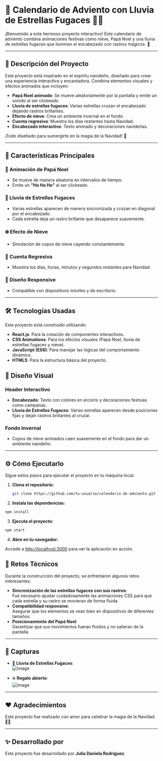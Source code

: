 # 🌟 Calendario de Adviento con Lluvia de Estrellas Fugaces 🎅✨

¡Bienvenido a este hermoso proyecto interactivo! Este calendario de adviento combina animaciones festivas como nieve, Papá Noel y una lluvia de estrellas fugaces que iluminan el encabezado con rastros mágicos. 🎄

---

## 🎯 Descripción del Proyecto
Este proyecto está inspirado en el espíritu navideño, diseñado para crear una experiencia interactiva y encantadora. Combina elementos visuales y efectos animados que incluyen:

- **Papá Noel animado**: Se mueve aleatoriamente por la pantalla y emite un sonido al ser clickeado.
- **Lluvia de estrellas fugaces**: Varias estrellas cruzan el encabezado dejando rastros brillantes.
- **Efecto de nieve**: Crea un ambiente invernal en el fondo.
- **Cuenta regresiva**: Muestra los días restantes hasta Navidad.
- **Encabezado interactivo**: Texto animado y decoraciones navideñas.

¡Todo diseñado para sumergirte en la magia de la Navidad! 🎁

---

## 🚀 Características Principales

### 🌟 Animación de Papá Noel
- Se mueve de manera aleatoria en intervalos de tiempo.
- Emite un **"Ho Ho Ho"** al ser clickeado.

### 🌠 Lluvia de Estrellas Fugaces
- Varias estrellas aparecen de manera sincronizada y cruzan en diagonal por el encabezado.
- Cada estrella deja un rastro brillante que desaparece suavemente.

### ❄️ Efecto de Nieve
- Simulación de copos de nieve cayendo constantemente.

### 🎄 Cuenta Regresiva
- Muestra los días, horas, minutos y segundos restantes para Navidad.

### 📱 Diseño Responsive
- Compatible con dispositivos móviles y de escritorio.

---

## 🛠️ Tecnologías Usadas
Este proyecto está construido utilizando:
- **React.js**: Para la creación de componentes interactivos.
- **CSS Animations**: Para los efectos visuales (Papá Noel, lluvia de estrellas fugaces y nieve).
- **JavaScript (ES6)**: Para manejar las lógicas del comportamiento dinámico.
- **HTML5**: Para la estructura básica del proyecto.
## 🎨 Diseño Visual

### **Header Interactivo**
- **Encabezado**: Texto con colores en arcoíris y decoraciones festivas como campanas.
- **Lluvia de Estrellas Fugaces**: Varias estrellas aparecen desde posiciones fijas y dejan rastros brillantes al cruzar.

### **Fondo Invernal**
- Copos de nieve animados caen suavemente en el fondo para dar un ambiente navideño.

---

## ⚙️ Cómo Ejecutarlo

Sigue estos pasos para ejecutar el proyecto en tu máquina local:

1. **Clona el repositorio:**

   ```bash
   git clone https://github.com/tu-usuario/calendario-de-adviento.git
   ```
   
2. **Instala las dependencias:**

```bash
npm install
```

3. **Ejecuta el proyecto:**

```bash
npm start
```

4. **Abre en tu navegador:**

Accede a [http://localhost:3000](http://localhost:3000) para ver la aplicación en acción.

## 🧩 Retos Técnicos

Durante la construcción del proyecto, se enfrentaron algunos retos interesantes:

- **Sincronización de las estrellas fugaces con sus rastros**:  
  Fue necesario ajustar cuidadosamente las animaciones CSS para que cada estrella y su rastro se movieran de forma fluida.
- **Compatibilidad responsive**:  
  Asegurar que los elementos se vean bien en dispositivos de diferentes tamaños.
- **Posicionamiento del Papá Noel**:  
  Garantizar que sus movimientos fueran fluidos y no salieran de la pantalla.

---

## 🎅 Capturas

- 🌠 **Lluvia de Estrellas Fugaces**:  
 ![image](https://github.com/user-attachments/assets/faaee466-f709-4409-9feb-6f73ddca770b)


- ❄️ **Regalo abierto**:  
 ![image](https://github.com/user-attachments/assets/e31a9969-18c4-4bc7-bea2-355b4c6a6df0)


---

## ❤️ Agradecimientos

Este proyecto fue realizado con amor para celebrar la magia de la Navidad. 🎄✨

---

## ✨ Desarrollado por

Este proyecto fue desarrollado por **Julia Daniela Rodriguez**.